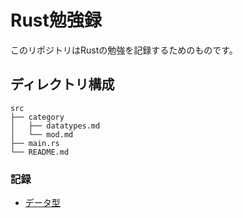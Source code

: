 # Rust勉強録
このリポジトリはRustの勉強を記録するためのものです。
## ディレクトリ構成
```
src
├── category
│   ├── datatypes.md
│   └── mod.md
├── main.rs
└── README.md
```
### 記録
 - [データ型](src/category/datatypes.rs)
